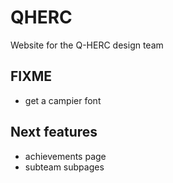# QHERC
Website for the Q-HERC design team

## FIXME
* get a campier font

## Next features
* achievements page
* subteam subpages
